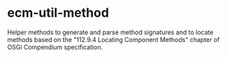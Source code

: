 ecm-util-method
===============

Helper methods to generate and parse method signatures and to locate methods based on the "112.9.4 Locating Component Methods" chapter of OSGi Compendium specification.
